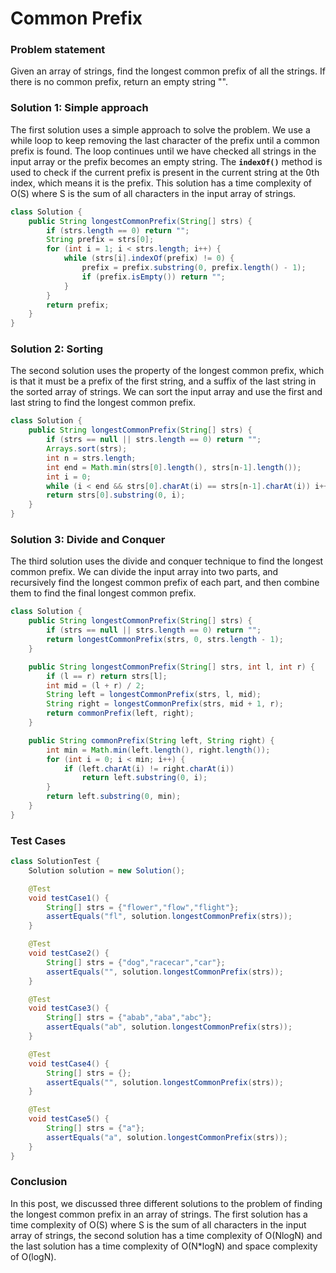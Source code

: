 # Common Prefix

### **Problem statement**

Given an array of strings, find the longest common prefix of all the strings. If there is no common prefix, return an empty string "".

### **Solution 1: Simple approach**

The first solution uses a simple approach to solve the problem. We use a while loop to keep removing the last character of the prefix until a common prefix is found. The loop continues until we have checked all strings in the input array or the prefix becomes an empty string. The **`indexOf()`** method is used to check if the current prefix is present in the current string at the 0th index, which means it is the prefix. This solution has a time complexity of O(S) where S is the sum of all characters in the input array of strings.

```java
class Solution {
    public String longestCommonPrefix(String[] strs) {
        if (strs.length == 0) return "";
        String prefix = strs[0];
        for (int i = 1; i < strs.length; i++) {
            while (strs[i].indexOf(prefix) != 0) {
                prefix = prefix.substring(0, prefix.length() - 1);
                if (prefix.isEmpty()) return "";
            }
        }
        return prefix;
    }
}

```

### **Solution 2: Sorting**

The second solution uses the property of the longest common prefix, which is that it must be a prefix of the first string, and a suffix of the last string in the sorted array of strings. We can sort the input array and use the first and last string to find the longest common prefix.

```java
class Solution {
    public String longestCommonPrefix(String[] strs) {
        if (strs == null || strs.length == 0) return "";
        Arrays.sort(strs);
        int n = strs.length;
        int end = Math.min(strs[0].length(), strs[n-1].length());
        int i = 0;
        while (i < end && strs[0].charAt(i) == strs[n-1].charAt(i)) i++;
        return strs[0].substring(0, i);
    }
}

```

### **Solution 3: Divide and Conquer**

The third solution uses the divide and conquer technique to find the longest common prefix. We can divide the input array into two parts, and recursively find the longest common prefix of each part, and then combine them to find the final longest common prefix.

```java
class Solution {
    public String longestCommonPrefix(String[] strs) {
        if (strs == null || strs.length == 0) return "";
        return longestCommonPrefix(strs, 0, strs.length - 1);
    }

    public String longestCommonPrefix(String[] strs, int l, int r) {
        if (l == r) return strs[l];
        int mid = (l + r) / 2;
        String left = longestCommonPrefix(strs, l, mid);
        String right = longestCommonPrefix(strs, mid + 1, r);
        return commonPrefix(left, right);
    }

    public String commonPrefix(String left, String right) {
        int min = Math.min(left.length(), right.length());
        for (int i = 0; i < min; i++) {
            if (left.charAt(i) != right.charAt(i))
                return left.substring(0, i);
        }
        return left.substring(0, min);
    }
}

```

### **Test Cases**

```java
class SolutionTest {
    Solution solution = new Solution();

    @Test
    void testCase1() {
        String[] strs = {"flower","flow","flight"};
        assertEquals("fl", solution.longestCommonPrefix(strs));
    }

    @Test
    void testCase2() {
        String[] strs = {"dog","racecar","car"};
        assertEquals("", solution.longestCommonPrefix(strs));
    }

    @Test
    void testCase3() {
        String[] strs = {"abab","aba","abc"};
        assertEquals("ab", solution.longestCommonPrefix(strs));
    }

    @Test
    void testCase4() {
        String[] strs = {};
        assertEquals("", solution.longestCommonPrefix(strs));
    }

    @Test
    void testCase5() {
        String[] strs = {"a"};
        assertEquals("a", solution.longestCommonPrefix(strs));
    }
}
```

### **Conclusion**

In this post, we discussed three different solutions to the problem of finding the longest common prefix in an array of strings. The first solution has a time complexity of O(S) where S is the sum of all characters in the input array of strings, the second solution has a time complexity of O(NlogN) and the last solution has a time complexity of O(N*logN) and space complexity of O(logN).